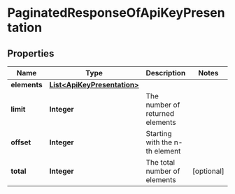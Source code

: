 
# PaginatedResponseOfApiKeyPresentation

## Properties
Name | Type | Description | Notes
------------ | ------------- | ------------- | -------------
**elements** | [**List&lt;ApiKeyPresentation&gt;**](ApiKeyPresentation.md) |  | 
**limit** | **Integer** | The number of returned elements | 
**offset** | **Integer** | Starting with the n-th element | 
**total** | **Integer** | The total number of elements |  [optional]



